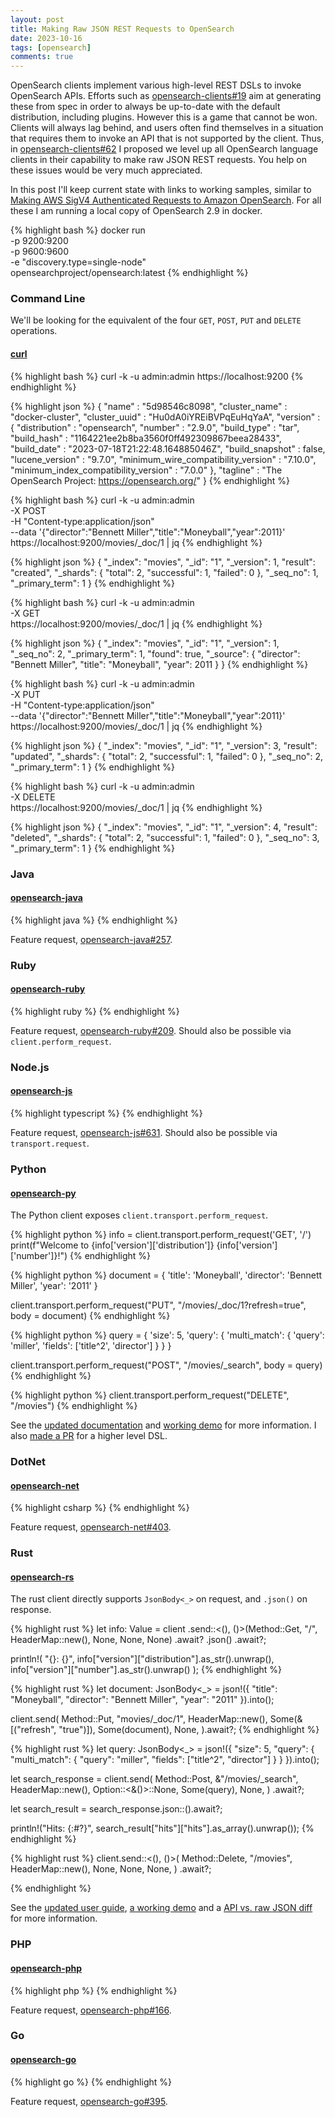 ```yaml
---
layout: post
title: Making Raw JSON REST Requests to OpenSearch
date: 2023-10-16
tags: [opensearch]
comments: true
---
```

OpenSearch clients implement various high-level REST DSLs to invoke OpenSearch APIs. Efforts such as [opensearch-clients#19](https://github.com/opensearch-project/opensearch-clients/issues/19) aim at generating these from spec in order to always be up-to-date with the default distribution, including plugins. However this is a game that cannot be won. Clients will always lag behind, and users often find themselves in a situation that requires them to invoke an API that is not supported by the client. Thus, in [opensearch-clients#62](https://github.com/opensearch-project/opensearch-clients/issues/62) I proposed we level up all OpenSearch language clients in their capability to make raw JSON REST requests. You help on these issues would be very much appreciated.

In this post I'll keep current state with links to working samples, similar to [Making AWS SigV4 Authenticated Requests to Amazon OpenSearch](/2022/07/11/making-sigv4-authenticated-requests-to-managed-opensearch.html). For all these I am running a local copy of OpenSearch 2.9 in docker.

{% highlight bash %}
docker run \
  -p 9200:9200 \
  -p 9600:9600 \
  -e "discovery.type=single-node" \
  opensearchproject/opensearch:latest
{% endhighlight %}

### Command Line

We'll be looking for the equivalent of the four `GET`, `POST`, `PUT` and `DELETE` operations.

#### [curl](https://curl.se/)

{% highlight bash %}
curl -k -u admin:admin https://localhost:9200
{% endhighlight %}

{% highlight json %}
{
  "name" : "5d98546c8098",
  "cluster_name" : "docker-cluster",
  "cluster_uuid" : "Hu0dA0iYREiBVPqEuHqYaA",
  "version" : {
    "distribution" : "opensearch",
    "number" : "2.9.0",
    "build_type" : "tar",
    "build_hash" : "1164221ee2b8ba3560f0ff492309867beea28433",
    "build_date" : "2023-07-18T21:22:48.164885046Z",
    "build_snapshot" : false,
    "lucene_version" : "9.7.0",
    "minimum_wire_compatibility_version" : "7.10.0",
    "minimum_index_compatibility_version" : "7.0.0"
  },
  "tagline" : "The OpenSearch Project: https://opensearch.org/"
}
{% endhighlight %}

{% highlight bash %}
curl -k -u admin:admin \
  -X POST \
  -H "Content-type:application/json" \
  --data '{"director":"Bennett Miller","title":"Moneyball","year":2011}' \
  https://localhost:9200/movies/_doc/1 | jq
{% endhighlight %}

{% highlight json %}
{
  "_index": "movies",
  "_id": "1",
  "_version": 1,
  "result": "created",
  "_shards": {
    "total": 2,
    "successful": 1,
    "failed": 0
  },
  "_seq_no": 1,
  "_primary_term": 1
}
{% endhighlight %}

{% highlight bash %}
curl -k -u admin:admin \
  -X GET \
  https://localhost:9200/movies/_doc/1 | jq
{% endhighlight %}

{% highlight json %}
{
  "_index": "movies",
  "_id": "1",
  "_version": 1,
  "_seq_no": 2,
  "_primary_term": 1,
  "found": true,
  "_source": {
    "director": "Bennett Miller",
    "title": "Moneyball",
    "year": 2011
  }
}
{% endhighlight %}

{% highlight bash %}
curl -k -u admin:admin \
  -X PUT \
  -H "Content-type:application/json" \
  --data '{"director":"Bennett Miller","title":"Moneyball","year":2011}' \
  https://localhost:9200/movies/_doc/1 | jq
{% endhighlight %}

{% highlight json %}
{
  "_index": "movies",
  "_id": "1",
  "_version": 3,
  "result": "updated",
  "_shards": {
    "total": 2,
    "successful": 1,
    "failed": 0
  },
  "_seq_no": 2,
  "_primary_term": 1
}
{% endhighlight %}

{% highlight bash %}
curl -k -u admin:admin \
  -X DELETE \
  https://localhost:9200/movies/_doc/1 | jq
{% endhighlight %}

{% highlight json %}
{
  "_index": "movies",
  "_id": "1",
  "_version": 4,
  "result": "deleted",
  "_shards": {
    "total": 2,
    "successful": 1,
    "failed": 0
  },
  "_seq_no": 3,
  "_primary_term": 1
}
{% endhighlight %}

### Java

#### [opensearch-java](https://github.com/opensearch-project/opensearch-java)

{% highlight java %}
{% endhighlight %}

Feature request, [opensearch-java#257](https://github.com/opensearch-project/opensearch-java/issues/257).

### Ruby

#### [opensearch-ruby](https://github.com/opensearch-project/opensearch-ruby)

{% highlight ruby %}
{% endhighlight %}

Feature request, [opensearch-ruby#209](https://github.com/opensearch-project/opensearch-ruby/issues/209). Should also be possible via `client.perform_request`.

### Node.js

#### [opensearch-js](https://github.com/opensearch-project/opensearch-js)

{% highlight typescript %}
{% endhighlight %}

Feature request, [opensearch-js#631](https://github.com/opensearch-project/opensearch-js/issues/631). Should also be possible via `transport.request`.

### Python

#### [opensearch-py](https://github.com/opensearch-project/opensearch-py)

The Python client exposes `client.transport.perform_request`.

{% highlight python %}
info = client.transport.perform_request('GET', '/')
print(f"Welcome to {info['version']['distribution']} {info['version']['number']}!")
{% endhighlight %}

{% highlight python %}
document = {
  'title': 'Moneyball',
  'director': 'Bennett Miller',
  'year': '2011'
}

client.transport.perform_request("PUT", "/movies/_doc/1?refresh=true", body = document)
{% endhighlight %}

{% highlight python %}
query = {
  'size': 5,
  'query': {
    'multi_match': {
      'query': 'miller',
      'fields': ['title^2', 'director']
    }
  }
}

client.transport.perform_request("POST", "/movies/_search", body = query)
{% endhighlight %}

{% highlight python %}
client.transport.perform_request("DELETE", "/movies")
{% endhighlight %}

See the [updated documentation](https://github.com/opensearch-project/opensearch-py/blob/main/guides/json.md) and [working demo](https://github.com/opensearch-project/opensearch-py/tree/main/samples/json) for more information. I also [made a PR](https://github.com/opensearch-project/opensearch-py/pull/544) for a higher level DSL.

### DotNet

#### [opensearch-net](https://github.com/opensearch-project/opensearch-net)

{% highlight csharp %}
{% endhighlight %}

Feature request, [opensearch-net#403](https://github.com/opensearch-project/opensearch-net/issues/403).

### Rust

#### [opensearch-rs](https://docs.rs/opensearch/latest/opensearch/)

The rust client directly supports `JsonBody<_>` on request, and `.json()` on response.

{% highlight rust %}
let info: Value = client
    .send::<(), ()>(Method::Get, "/", HeaderMap::new(), None, None, None)
    .await?
    .json()
    .await?;
    
println!(
    "{}: {}",
    info["version"]["distribution"].as_str().unwrap(),
    info["version"]["number"].as_str().unwrap()
);
{% endhighlight %}

{% highlight rust %}
let document: JsonBody<_> = json!({
    "title": "Moneyball",
    "director": "Bennett Miller",
    "year": "2011"
}).into();

client.send(
    Method::Put,
    "movies/_doc/1",
    HeaderMap::new(),
    Some(&[("refresh", "true")]),
    Some(document),
    None,
).await?;
{% endhighlight %}

{% highlight rust %}
let query: JsonBody<_> = json!({
  "size": 5,
  "query": {
      "multi_match": {
          "query": "miller",
          "fields": ["title^2", "director"]
      }
  }
}).into();

let search_response = client.send(
    Method::Post,
    &"/movies/_search",
    HeaderMap::new(),
    Option::<&()>::None,
    Some(query),
    None,
)
.await?;

let search_result = search_response.json::<Value>().await?;

println!("Hits: {:#?}", search_result["hits"]["hits"].as_array().unwrap());
{% endhighlight %}

{% highlight rust %}
client.send::<(), ()>(
  Method::Delete,
  "/movies",
  HeaderMap::new(),
  None,
  None,
  None,
)
.await?;

{% endhighlight %}

See the [updated user guide](https://github.com/opensearch-project/opensearch-rs/blob/main/USER_GUIDE.md#make-raw-json-requests), [a working demo](https://github.com/opensearch-project/opensearch-rs/blob/main/opensearch/examples/json.rs) and a [API vs. raw JSON diff](https://github.com/dblock/opensearch-rust-client-demo/compare/raw-json?expand=1) for more information.

### PHP

#### [opensearch-php](https://github.com/opensearch-project/opensearch-php)

{% highlight php %}
{% endhighlight %}

Feature request, [opensearch-php#166](https://github.com/opensearch-project/opensearch-php/issues/166).

### Go

#### [opensearch-go](https://github.com/opensearch-project/opensearch-go)

{% highlight go %}
{% endhighlight %}

Feature request, [opensearch-go#395](https://github.com/opensearch-project/opensearch-go/issues/395).